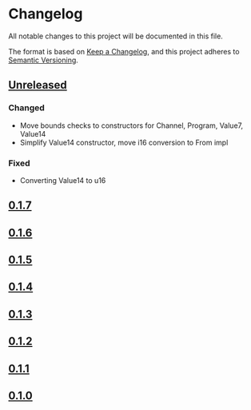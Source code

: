 # Changelog
All notable changes to this project will be documented in this file.

The format is based on [Keep a Changelog](https://keepachangelog.com/en/1.0.0/),
and this project adheres to [Semantic Versioning](https://semver.org/spec/v2.0.0.html).

## [Unreleased]

### Changed
- Move bounds checks to constructors for Channel, Program, Value7, Value14
- Simplify Value14 constructor, move i16 conversion to From impl

### Fixed
- Converting Value14 to u16

## [0.1.7]

## [0.1.6]

## [0.1.5]

## [0.1.4]

## [0.1.3]

## [0.1.2]

## [0.1.1]

## [0.1.0]

[unreleased]: https://github.com/mendelt/embedded-midi/compare/0.1.7...HEAD
[0.1.7]: https://github.com/mendelt/embedded-midi/releases/tag/0.1.7
[0.1.6]: https://github.com/mendelt/embedded-midi/releases/tag/0.1.6
[0.1.5]: https://github.com/mendelt/embedded-midi/releases/tag/0.1.5
[0.1.4]: https://github.com/mendelt/embedded-midi/releases/tag/0.1.4
[0.1.3]: https://github.com/mendelt/embedded-midi/releases/tag/0.1.3
[0.1.2]: https://github.com/mendelt/embedded-midi/releases/tag/0.1.2
[0.1.1]: https://github.com/mendelt/embedded-midi/releases/tag/0.1.1
[0.1.0]: https://github.com/mendelt/embedded-midi/releases/tag/0.1.0

